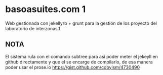 basoasuites.com 1
===================

Web gestionada con jekellyrb + grunt para la gestión de los proyecto del laboratorio de interzonas.1

NOTA
-----
El sistema rula con el comando subtree para así poder meter el jekeyll en github directamente y que el se encarge de compilarlo, de esa manera poder usar el prose.io
https://gist.github.com/cobyism/4730490



